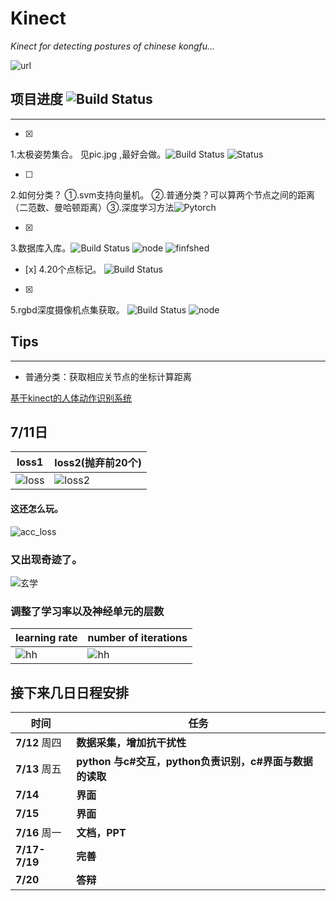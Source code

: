 # Kinect
_Kinect for detecting postures of chinese kongfu..._

![url](https://qr.api.cli.im/qr?data=https%253A%252F%252Fgithub.com%252Fwfnian%252FKinect&level=H&transparent=false&bgcolor=%23ffffff&forecolor=%23000000&blockpixel=12&marginblock=1&logourl=http%3A&size=136&kid=cliim&key=6fc6080d5e7a26cb74bf361066319a3c)

## 项目进度 ![Build Status](https://img.shields.io/badge/%E8%BF%9B%E5%BA%A6-Stagnation-lightgrey.svg)
___ 


- [x] 
1.太极姿势集合。  见pic.jpg ,最好会做。![Build Status](https://ci.pytorch.org/jenkins/job/pytorch-master/badge/icon) ![Status](https://img.shields.io/badge/finished-%E9%99%88%E8%BF%9C%E5%86%9B%2C%E4%BD%95%E5%BD%A6%E4%BD%B6-blue.svg)

- [ ] 
2.如何分类？ ①.svm支持向量机。 ②.普通分类？可以算两个节点之间的距离（二范数、曼哈顿距离）③.深度学习方法![Pytorch](https://img.shields.io/badge/Framework-PyTorch-brightgreen.svg) 


- [x] 
3.数据库入库。![Build Status](https://camo.githubusercontent.com/7ff1a64ca6e9f85bcdfc81a2e11bff01b9ad3d33/68747470733a2f2f7472617669732d63692e6f72672f70696b65736c65792f6769746875626261646765732e737667) ![node](https://img.shields.io/badge/%E7%8E%8B%E6%96%B9%E5%B9%B4-adding-green.svg) ![finfshed](https://img.shields.io/badge/finished-%E9%99%88%E8%BF%9C%E5%86%9B-blue.svg)
- [x] 
4.20个点标记。  ![Build Status](https://ci.pytorch.org/jenkins/job/pytorch-master/badge/icon)
- [x] 
5.rgbd深度摄像机点集获取。  ![Build Status](https://camo.githubusercontent.com/7ff1a64ca6e9f85bcdfc81a2e11bff01b9ad3d33/68747470733a2f2f7472617669732d63692e6f72672f70696b65736c65792f6769746875626261646765732e737667) ![node](https://img.shields.io/badge/%E7%8E%8B%E6%96%B9%E5%B9%B4-adding-green.svg) 

## Tips 
___
- 普通分类：获取相应关节点的坐标计算距离

[基于kinect的人体动作识别系统](https://img-blog.csdn.net/20170930162524582?watermark/2/text/aHR0cDovL2Jsb2cuY3Nkbi5uZXQvYmFvbGlucQ==/font/5a6L5L2T/fontsize/400/fill/I0JBQkFCMA==/dissolve/70/gravity/Center)

## 7/11日
loss1 | loss2(抛弃前20个)
---- | ---
![loss](https://github.com/wfnian/Kinect/blob/master/%E9%AA%A8%E9%AA%BC%E5%9D%90%E6%A0%87%E7%82%B9%E7%9A%84%E8%8E%B7%E5%8F%96%E5%85%A5%E5%BA%93/loss.png?raw=true)|![loss2](https://github.com/wfnian/Kinect/blob/master/%E9%AA%A8%E9%AA%BC%E5%9D%90%E6%A0%87%E7%82%B9%E7%9A%84%E8%8E%B7%E5%8F%96%E5%85%A5%E5%BA%93/loss2.png?raw=true)
#### 这还怎么玩。
![acc_loss](https://github.com/wfnian/Kinect/blob/master/loss_acc.png?raw=true)
### 又出现奇迹了。
![玄学](https://github.com/wfnian/Kinect/blob/master/geez.png?raw=true)
### 调整了学习率以及神经单元的层数
learning rate | number of iterations
---- | ---
![hh](https://github.com/wfnian/Kinect/blob/master/7-11-18-26.png?raw=true)|![hh](https://github.com/wfnian/Kinect/blob/master/7-11-18-30.png?raw=true)

## 接下来几日日程安排
__时间__ | __任务__
---- | ---
__7/12__ 周四|__数据采集，增加抗干扰性__
__7/13__ 周五|__python 与c#交互，python负责识别，c#界面与数据的读取__
__7/14__ |__界面__
__7/15__ |__界面__
__7/16__ 周一|__文档，PPT__
__7/17-7/19__|__完善__
__7/20__|__答辩__
